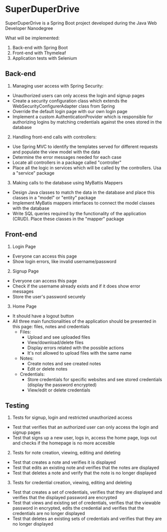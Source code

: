 # SuperDuperDrive
SuperDuperDrive is a Spring Boot project developed during the Java Web Developer Nanodegree

What will be implemented:
1. Back-end with Spring Boot
2. Front-end with Thymeleaf
3. Application tests with Selenium

## Back-end

1. Managing user access with Spring Security:
* Unauthorized users can only access the login and signup pages
* Create a security configuration class which extends the WebSecurityConfigurerAdapter class from Spring
* Override the default login page with our own login page
* Implement a custom AuthenticationProvider which is responsible for authorizing logins by matching credentials against the ones stored in the database

2. Handling front-end calls with controllers:
* Use Spring MVC to identify the templates served for different requests and populate the view model with the data
* Determine the error messages needed for each case
* Locate all controllers in a package called "controller"
* Place all the logic in services which will be called by the controllers. Usa a "service" package

3. Making calls to the database using MyBattis Mappers
* Design Java classes to match the data in the database and place this classes in a "model" or "entity" package
* Implement MyBatis mappers interfaces to connect the model classes with the database
* Write SQL queries required by the functionality of the application (CRUD). Place these classes in the "mapper" package 

## Front-end

1. Login Page
* Everyone can access this page
* Show login errors, like invalid username/password

2. Signup Page
* Everyone can access this page
* Check if the username already exists and if it does show error messages
* Store the user's password securely

3. Home Page
* It should have a logout button
* All three main functionalities of the application should be presented in this page: files, notes and credentials
  * Files: 
    * Upload and see uploaded files
    * View/download/delete files
    * Display errors related with the possible actions
    * It's not allowed to upload files with the same name
  * Notes: 
    * Create notes and see created notes
    * Edit or delete notes
  * Credentials:
    * Store credentials for specific websites and see stored credentials (display the password encrypted)
    * View/edit or delete credentials

## Testing

1. Tests for signup, login and restricted unauthorized access
* Test that verifies that an authorized user can only access the login and signup pages
* Test that signs up a new user, logs in, access the home page, logs out and checks if the homepage is no more accesible

2. Tests for note creation, viewing, editing and deleting
* Test that creates a note and verifies it is displayed
* Test that edits an existing note and verifies that the notes are displayed
* Test that deletes a note and verify that the note is no longer displayed

3. Tests for credential creation, viewing, editing and deleting
* Test that creates a set of credentials, verifies that they are displayed and verifies that the displayed password are encrypted
* Test that views and existing set of credentials, verifies that the viewable password in encrypted, edits the credential and verifies that the credentials are no longer displayed
* Test that deletes an existing sets of credentials and verifies that they are no longer displayed










